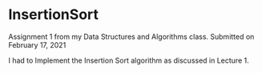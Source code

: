 # InsertionSort

Assignment 1 from my Data Structures and Algorithms class. Submitted on February 17, 2021

I had to Implement the Insertion Sort algorithm as discussed in
Lecture 1. 

